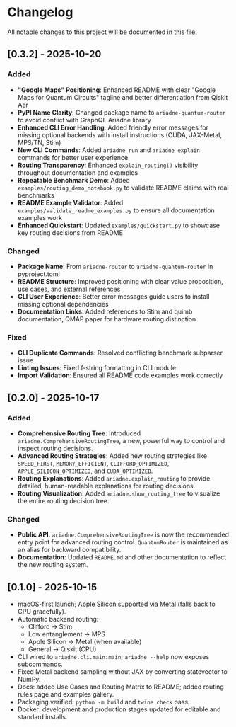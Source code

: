 # Changelog

All notable changes to this project will be documented in this file.

## [0.3.2] - 2025-10-20

### Added

- **"Google Maps" Positioning**: Enhanced README with clear "Google Maps for Quantum Circuits" tagline and better differentiation from Qiskit Aer
- **PyPI Name Clarity**: Changed package name to `ariadne-quantum-router` to avoid conflict with GraphQL Ariadne library
- **Enhanced CLI Error Handling**: Added friendly error messages for missing optional backends with install instructions (CUDA, JAX-Metal, MPS/TN, Stim)
- **New CLI Commands**: Added `ariadne run` and `ariadne explain` commands for better user experience
- **Routing Transparency**: Enhanced `explain_routing()` visibility throughout documentation and examples
- **Repeatable Benchmark Demo**: Added `examples/routing_demo_notebook.py` to validate README claims with real benchmarks
- **README Example Validator**: Added `examples/validate_readme_examples.py` to ensure all documentation examples work
- **Enhanced Quickstart**: Updated `examples/quickstart.py` to showcase key routing decisions from README

### Changed

- **Package Name**: From `ariadne-router` to `ariadne-quantum-router` in pyproject.toml
- **README Structure**: Improved positioning with clear value proposition, use cases, and external references
- **CLI User Experience**: Better error messages guide users to install missing optional dependencies
- **Documentation Links**: Added references to Stim and quimb documentation, QMAP paper for hardware routing distinction

### Fixed

- **CLI Duplicate Commands**: Resolved conflicting benchmark subparser issue
- **Linting Issues**: Fixed f-string formatting in CLI module
- **Import Validation**: Ensured all README code examples work correctly

## [0.2.0] - 2025-10-17

### Added

-   **Comprehensive Routing Tree**: Introduced `ariadne.ComprehensiveRoutingTree`, a new, powerful way to control and inspect routing decisions.
-   **Advanced Routing Strategies**: Added new routing strategies like `SPEED_FIRST`, `MEMORY_EFFICIENT`, `CLIFFORD_OPTIMIZED`, `APPLE_SILICON_OPTIMIZED`, and `CUDA_OPTIMIZED`.
-   **Routing Explanations**: Added `ariadne.explain_routing` to provide detailed, human-readable explanations for routing decisions.
-   **Routing Visualization**: Added `ariadne.show_routing_tree` to visualize the entire routing decision tree.

### Changed

-   **Public API**: `ariadne.ComprehensiveRoutingTree` is now the recommended entry point for advanced routing control. `QuantumRouter` is maintained as an alias for backward compatibility.
-   **Documentation**: Updated `README.md` and other documentation to reflect the new routing system.

## [0.1.0] - 2025-10-15

- macOS-first launch; Apple Silicon supported via Metal (falls back to CPU gracefully).
- Automatic backend routing:
  - Clifford → Stim
  - Low entanglement → MPS
  - Apple Silicon → Metal (when available)
  - General → Qiskit (CPU)
- CLI wired to `ariadne.cli.main:main`; `ariadne --help` now exposes subcommands.
- Fixed Metal backend sampling without JAX by converting statevector to NumPy.
- Docs: added Use Cases and Routing Matrix to README; added routing rules page and examples gallery.
- Packaging verified: `python -m build` and `twine check` pass.
- Docker: development and production stages updated for editable and standard installs.
